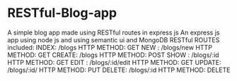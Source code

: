 # RESTful-Blog-app
A simple blog app made using RESTful routes in express js
An express js app using node js and using semantic ui and MongoDB
RESTful ROUTES included:
  INDEX: /blogs
         HTTP METHOD: GET
  NEW  : /blogs/new
         HTTP METHOD: GET
  CREATE: /blogs
         HTTP METHOD: POST
  SHOW : /blogs/:id
         HTTP METHOD: GET
  EDIT : /blogs/:id/edit
         HTTP METHOD: GET
  UPDATE: /blogs/:id/
         HTTP METHOD: PUT
  DELETE: /blogs/:id
         HTTP METHOD: DELETE

